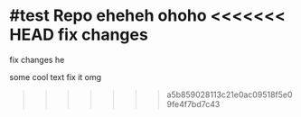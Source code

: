 #test Repo
eheheh
ohoho
<<<<<<< HEAD
fix changes
=======
fix changes
he

some cool text fix it omg
>>>>>>> a5b859028113c21e0ac09518f5e09fe4f7bd7c43
